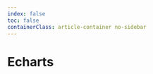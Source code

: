 ```yaml
---
index: false
toc: false
containerClass: article-container no-sidebar
---
```


# Echarts

<Catalog />

